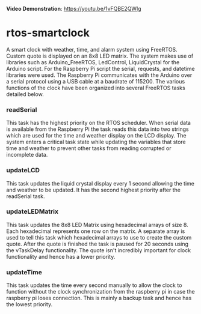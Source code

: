**Video Demonstration**: https://youtu.be/1vFQBE2QWlg

# rtos-smartclock
A smart clock with weather, time, and alarm system using FreeRTOS. Custom quote is displayed on an 8x8 LED matrix. The system makes use of libraries such as Arduino_FreeRTOS, LedControl, LiquidCrystal for the Arduino script. For the Raspberry Pi script the serial, requests, and datetime libraries were used. The Raspberry Pi communicates with the Arduino over a serial protocol using a USB cable at a baudrate of 115200.
The various functions of the clock have been organized into several FreeRTOS tasks detailed below.

### readSerial
This task has the highest priority on the RTOS scheduler. When serial data is available from the Raspberry Pi the task reads this data into two strings which are used for the time and weather display on the LCD display. The system enters a critical task state while updating the variables that store time and weather to prevent other tasks from reading corrupted or incomplete data.

### updateLCD
This task updates the liquid crystal display every 1 second allowing the time and weather to be updated. It has the second highest priority after the readSerial task.

### updateLEDMatrix
This task updates the 8x8 LED Matrix using hexadecimal arrays of size 8. Each hexadecimal represents one row on the matrix. A separate array is used to tell this task which hexadecimal arrays to use to create the custom quote. After the quote is finished the task is paused for 20 seconds using the vTaskDelay functionality. The quote isn't incredibly important for clock functionality and hence has a lower priority.

### updateTime
This task updates the time every second manually to allow the clock to function without the clock synchronization from the raspberry pi in case the raspberry pi loses connection. This is mainly a backup task and hence has the lowest priority.

